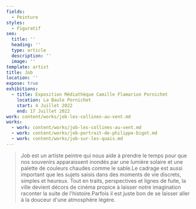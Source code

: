 ```yaml
---
fields:
  - Peinture
styles:
  - Figuratif
seo:
  title: ''
  heading: ''
  type: article
  description: ''
  image: ''
template: artist
title: Job
location: ''
expose: true
exhibitions:
  - title: Exposition Médiathèque Camille Flamarion Pornichet
    location: La Baule Pornichet
    start: 4 Juillet 2022
    end: 17 Juillet 2022
work: content/works/job-les-collines-au-vent.md
works:
  - work: content/works/job-les-collines-au-vent.md
  - work: content/works/job-portrait-de-philippe-bigot.md
  - work: content/works/job-sur-les-quais.md
---
```


> Job est un artiste peintre qui nous aide à prendre le temps pour que nos souvenirs apparaissent inondés par une lumière solaire et une palette de couleurs chaudes comme le sable.Le cadrage est aussi important que les sujets saisis dans des moments de vie discrets, simples et heureux. Tout en traits, perspectives et lignes de fuite, la ville devient décors de cinéma propice à laisser notre imagination raconter la suite de l'histoire.Parfois il est juste bon de se laisser aller à la douceur d'une atmosphère légère.
